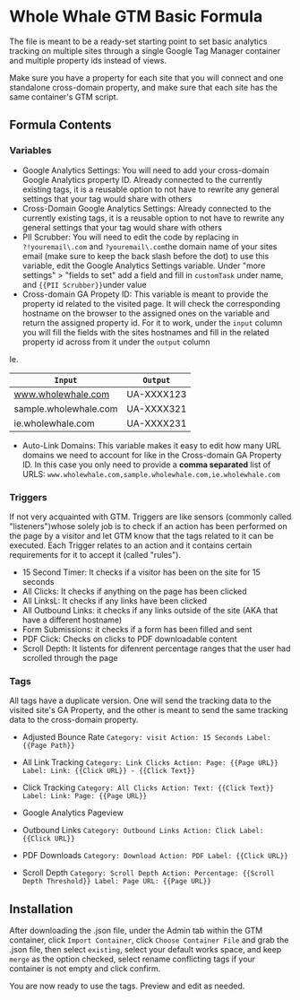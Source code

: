 # Whole Whale GTM Basic Formula

The file is meant to be a ready-set starting point to set basic analytics tracking on multiple sites through a single Google Tag Manager container and multiple property ids instead of views.

Make sure you have a property for each site that you will connect and one standalone cross-domain property, and make sure that each site has the same container's GTM script.
   
## Formula Contents

### Variables

* Google Analytics Settings: 
You will need to add your cross-domain Google Analytics property ID. Already connected to the currently existing tags, it is a reusable option to not have to rewrite any general settings that your tag would share with others
* Cross-Domain Google Analytics Settings: 
Already connected to the currently existing tags, it is a reusable option to not have to rewrite any general settings that your tag would share with others
* PII Scrubber:
You will need to edit the code by replacing in `?!youremail\.com` and `?youremail\.com`the domain name of your sites email (make sure to keep the back slash before the dot)
to use this variable, edit the Google Analytics Settings variable. Under "more settings" > "fields to set" add a field and fill in `customTask` under name, and `{{PII Scrubber}}`under value
* Cross-domain GA Propety ID: 
This variable is meant to provide the property id related to the visited page. It will check the corresponding hostname on the browser to the assigned ones on the variable and return the assigned property id. For it to work, under the `input` column you will fill the fields with the sites hostnames and fill in the related property id across from it under the `output` column 

Ie.

|`Input`         |          `Output`|
|-----------------|------------------|
|www.wholewhale.com |       UA-XXXX123|
|sample.wholewhale.com  |   UA-XXXX321|
|ie.wholewhale.com   |      UA-XXXX231|

* Auto-Link Domains: 
This variable makes it easy to edit how many URL domains we need to account for like in the Cross-domain GA Property ID. In this case you only need to provide a **comma separated** list of URLS: `www.wholewhale.com,sample.wholewhale.com,ie.wholewhale.com`

### Triggers
If not very acquainted with GTM. Triggers are like sensors (commonly called "listeners")whose solely job is to check if an action has been performed on the page by a visitor and let GTM know that the tags related to it can be executed. Each Trigger relates to an action and it contains certain requirements for it to accept it (called "rules").

* 15 Second Timer: It checks if a visitor has been on the site for 15 seconds
* All Clicks: It checks if anything on the page has been clicked
* All LinksL: It checks if any links have been clicked
* All Outbound Links: it checks if any links outside of the site (AKA that have a different hostname)
* Form Submissions: it checks if a form has been filled and sent
* PDF Click: Checks on clicks to PDF downloadable content
* Scroll Depth: It listents for difenrent percentage ranges that the user had scrolled through the page

### Tags

All tags have a duplicate version. One will send the tracking data to the visited site's GA Property, and the other is meant to send the same tracking data to the cross-domain property.

* Adjusted Bounce Rate
`Category: visit
Action: 15 Seconds
Label: {{Page Path}}`
* All Link Tracking
`Category: Link Clicks
Action: Page: {{Page URL}}
Label: Link: {{Click URL}} - {{Click Text}}`
* Click Tracking
`Category: All Clicks
Action: Text: {{Click Text}}
Label: Link: Page: {{Page URL}}`

* Google Analytics Pageview

* Outbound Links
`Category: Outbound Links
Action: Click
Label: {{Click URL}}`
* PDF Downloads
`Category: Download
Action: PDF
Label: {{Click URL}}`
* Scroll Depth 
`Category: Scroll Depth
Action: Percentage: {{Scroll Depth Threshold}}
Label: Page URL: {{Page URL}}`

## Installation

After downloading the .json file, under the Admin tab within the GTM container, click `Import Container`, click `Choose Container File` and grab the .json file, then select `existing`, select your default works space, and keep `merge` as the option checked, select rename conflicting tags if your container is not empty and click confirm.

You are now ready to use the tags. Preview and edit as needed. 
